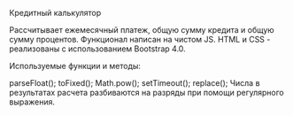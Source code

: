 Кредитный калькулятор

Рассчитывает ежемесячный платеж, общую сумму кредита и общую сумму процентов. Функционал написан на чистом JS. HTML и CSS - реализованы с использованием Bootstrap 4.0.

Используемые функции и методы:

parseFloat();
toFixed();
Math.pow();
setTimeout();
replace();
Числа в результатах расчета разбиваются на разряды при помощи регулярного выражения.
